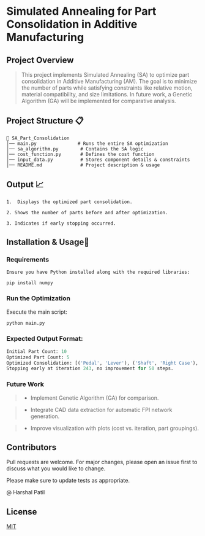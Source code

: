 # Simulated Annealing for Part Consolidation in Additive Manufacturing
## Project Overview
 > This project implements Simulated Annealing (SA) to optimize part consolidation in Additive Manufacturing (AM). The goal is to minimize the number of parts while satisfying constraints like relative motion, material compatibility, and size limitations. In future work, a Genetic Algorithm (GA) will be implemented for comparative analysis.

## Project Structure 📋
```
📁 SA_Part_Consolidation  
│── main.py               # Runs the entire SA optimization  
│── sa_algorithm.py        # Contains the SA logic  
│── cost_function.py       # Defines the cost function  
│── input_data.py          # Stores component details & constraints  
│── README.md              # Project description & usage  
```

## Output 📈

``1.  Displays the optimized part consolidation.``

``2. Shows the number of parts before and after optimization.``

``3. Indicates if early stopping occurred.``

## Installation & Usage📂
### Requirements

``Ensure you have Python installed along with the required libraries:``

```
pip install numpy
```

### Run the Optimization 

Execute the main script:
```bash
python main.py
 ```

### Expected Output Format:
```python
Initial Part Count: 10  
Optimized Part Count: 5  
Optimized Consolidation: [('Pedal', 'Lever'), ('Shaft', 'Right Case'), ('Pins', 'Bearing')]  
Stopping early at iteration 243, no improvement for 50 steps.
```


### Future Work

> * Implement Genetic Algorithm (GA) for comparison.

>* Integrate CAD data extraction for automatic FPI network generation.

> * Improve visualization with plots (cost vs. iteration, part groupings).

## Contributors

 Pull requests are welcome. For major changes, please open an issue first
to discuss what you would like to change.

Please make sure to update tests as appropriate.


@ Harshal Patil






## License

[MIT](https://choosealicense.com/licenses/mit/)
